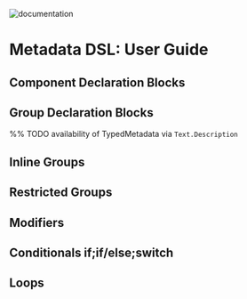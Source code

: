 ![documentation](https://apodini.github.io/resources/markdown-labels/document_type_documentation.svg)

# Metadata DSL: User Guide

## Component Declaration Blocks

## Group Declaration Blocks

%% TODO availability of TypedMetadata via `Text.Description`

## Inline Groups

## Restricted Groups

## Modifiers

## Conditionals if;if/else;switch

## Loops